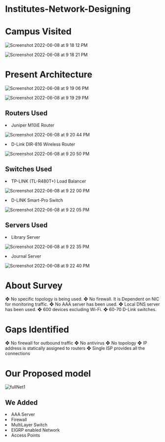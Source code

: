 # Institutes-Network-Designing

<h1>Campus Visited</h1>

![Screenshot 2022-06-08 at 9 18 12 PM](https://user-images.githubusercontent.com/91361896/172660915-b5b46a11-558a-4f06-8264-33704ec68e99.png)

![Screenshot 2022-06-08 at 9 18 21 PM](https://user-images.githubusercontent.com/91361896/172660934-aecf8b31-978f-4ec7-b0a8-e569e649d370.png)

<h1>Present Architecture</h1>

![Screenshot 2022-06-08 at 9 19 06 PM](https://user-images.githubusercontent.com/91361896/172661086-b1bb46c0-ca0c-4f1d-80e8-42246a7b80c4.png)

![Screenshot 2022-06-08 at 9 19 29 PM](https://user-images.githubusercontent.com/91361896/172661152-808fd090-8330-489e-bf04-29168cd0aea3.png)

<h2>Routers Used</h2>

<li>Juniper M10iE Router</li>

![Screenshot 2022-06-08 at 9 20 44 PM](https://user-images.githubusercontent.com/91361896/172661429-f3c0c8c8-dc2c-46a1-a2a4-698fb61ccf24.png)

<li>D-Link DIR-816 Wireless Router</li>

![Screenshot 2022-06-08 at 9 20 50 PM](https://user-images.githubusercontent.com/91361896/172661462-41386979-a6a1-4200-9c8f-852ebf781ff7.png)

<h2>Switches Used</h2>

<li>TP-LINK (TL-R480T+) Load Balancer</li>

![Screenshot 2022-06-08 at 9 22 00 PM](https://user-images.githubusercontent.com/91361896/172661751-15fb44eb-4585-459c-87ed-1c2a81ffe904.png)

<li>D-LINK Smart-Pro Switch</li>

![Screenshot 2022-06-08 at 9 22 05 PM](https://user-images.githubusercontent.com/91361896/172661793-2aa921e1-77fe-4e69-b772-37a5d81bef67.png)

<h2>Servers Used</h2>

<li>Library Server</li>

![Screenshot 2022-06-08 at 9 22 35 PM](https://user-images.githubusercontent.com/91361896/172662002-5acf465a-d475-4cde-978e-d95398e35329.png)

<li>Journal Server</li>

![Screenshot 2022-06-08 at 9 22 40 PM](https://user-images.githubusercontent.com/91361896/172662041-a6db2dec-9b4b-4efd-b058-52bc26329499.png)

<h1>About Survey</h1>

❖ No specific topology is being used.
❖ No firewall. It is Dependent on NIC for monitoring traffic.
❖ No AAA server has been used.
❖ Local DNS server has been used.
❖ 600 devices excluding Wi-Fi.
❖ 60-70 D-Link switches.

<h1>Gaps Identified</h1>

❖ No firewall for outbound traffic
❖ No antivirus
❖ No topology
❖ IP address is statically assigned to routers 
❖ Single ISP provides all the connections

<h1>Our Proposed model</h1>

![fullNet1](https://user-images.githubusercontent.com/91361896/172781642-00dc76d3-bad0-478b-908c-501612f1fdfc.PNG)

<h2>We Added</h2>
<li>AAA Server</li>
<li>Firewall</li>
<li>MultiLayer Switch</li>
<li>EIGRP enabled Network</li>
<li>Access Points</li>
